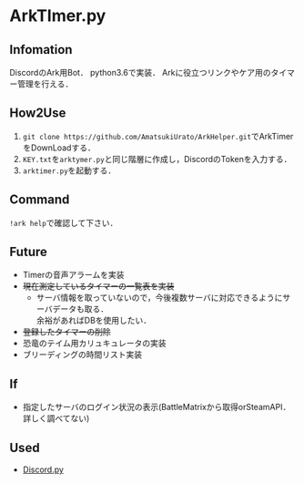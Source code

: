 # ArkTImer.py

## Infomation
DiscordのArk用Bot．
python3.6で実装．
Arkに役立つリンクやケア用のタイマー管理を行える．

## How2Use
1. `git clone https://github.com/AmatsukiUrato/ArkHelper.git`でArkTimerをDownLoadする．
2. `KEY.txt`を`arktymer.py`と同じ階層に作成し，DiscordのTokenを入力する．
3. `arktimer.py`を起動する．

## Command
`!ark help`で確認して下さい．

## Future
- Timerの音声アラームを実装
- ~~現在測定しているタイマーの一覧表を実装~~
    - サーバ情報を取っていないので，今後複数サーバに対応できるようにサーバデータも取る．<br>余裕があればDBを使用したい．
- ~~登録したタイマーの削除~~
- 恐竜のテイム用カリュキュレータの実装
- ブリーディングの時間リスト実装

## If
- 指定したサーバのログイン状況の表示(BattleMatrixから取得orSteamAPI．詳しく調べてない)

## Used
- [Discord.py](https://github.com/Rapptz/discord.py)
